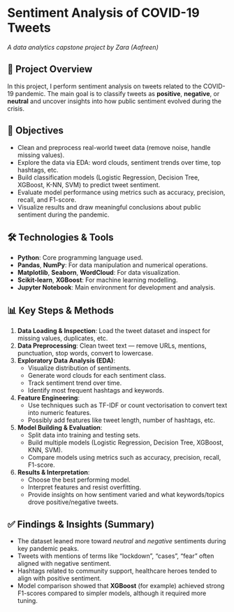 # Sentiment Analysis of COVID-19 Tweets  
*A data analytics capstone project by Zara (Aafreen)*

## 🧠 Project Overview  
In this project, I perform sentiment analysis on tweets related to the COVID-19 pandemic. The main goal is to classify tweets as **positive**, **negative**, or **neutral** and uncover insights into how public sentiment evolved during the crisis.

## 🎯 Objectives  
- Clean and preprocess real-world tweet data (remove noise, handle missing values).  
- Explore the data via EDA: word clouds, sentiment trends over time, top hashtags, etc.  
- Build classification models (Logistic Regression, Decision Tree, XGBoost, K-NN, SVM) to predict tweet sentiment.  
- Evaluate model performance using metrics such as accuracy, precision, recall, and F1-score.  
- Visualize results and draw meaningful conclusions about public sentiment during the pandemic.

## 🛠 Technologies & Tools  
- **Python**: Core programming language used.  
- **Pandas**, **NumPy**: For data manipulation and numerical operations.  
- **Matplotlib**, **Seaborn**, **WordCloud**: For data visualization.  
- **Scikit-learn**, **XGBoost**: For machine learning modelling.  
- **Jupyter Notebook**: Main environment for development and analysis.

## 📊 Key Steps & Methods  
1. **Data Loading & Inspection**: Load the tweet dataset and inspect for missing values, duplicates, etc.  
2. **Data Preprocessing**: Clean tweet text — remove URLs, mentions, punctuation, stop words, convert to lowercase.  
3. **Exploratory Data Analysis (EDA)**:  
   - Visualize distribution of sentiments.  
   - Generate word clouds for each sentiment class.  
   - Track sentiment trend over time.  
   - Identify most frequent hashtags and keywords.  
4. **Feature Engineering**:  
   - Use techniques such as TF-IDF or count vectorisation to convert text into numeric features.  
   - Possibly add features like tweet length, number of hashtags, etc.  
5. **Model Building & Evaluation**:  
   - Split data into training and testing sets.  
   - Build multiple models (Logistic Regression, Decision Tree, XGBoost, KNN, SVM).  
   - Compare models using metrics such as accuracy, precision, recall, F1-score.  
6. **Results & Interpretation**:  
   - Choose the best performing model.  
   - Interpret features and resist overfitting.  
   - Provide insights on how sentiment varied and what keywords/topics drove positive/negative tweets.

## ✅ Findings & Insights (Summary)  
- The dataset leaned more toward *neutral* and *negative* sentiments during key pandemic peaks.  
- Tweets with mentions of terms like “lockdown”, “cases”, “fear” often aligned with negative sentiment.  
- Hashtags related to community support, healthcare heroes tended to align with positive sentiment.  
- Model comparison showed that **XGBoost** (for example) achieved strong F1-scores compared to simpler models, although it required more tuning.

